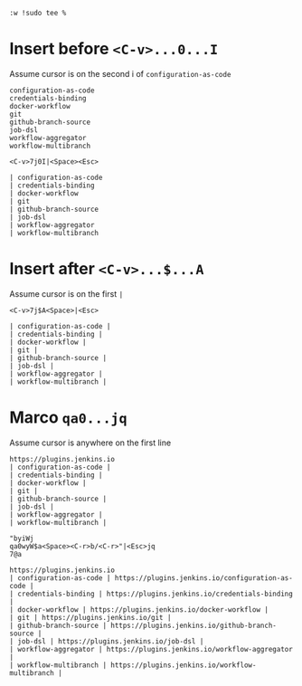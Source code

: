 ```
:w !sudo tee %
```

# Insert before `<C-v>...0...I`
Assume cursor is on the second i of `configuration-as-code`

```
configuration-as-code
credentials-binding
docker-workflow
git
github-branch-source
job-dsl
workflow-aggregator
workflow-multibranch
```

```
<C-v>7j0I|<Space><Esc>
```

```
| configuration-as-code
| credentials-binding
| docker-workflow
| git
| github-branch-source
| job-dsl
| workflow-aggregator
| workflow-multibranch
```

# Insert after `<C-v>...$...A`

Assume cursor is on the first `|`

```
<C-v>7j$A<Space>|<Esc>
```

```
| configuration-as-code |
| credentials-binding |
| docker-workflow |
| git |
| github-branch-source |
| job-dsl |
| workflow-aggregator |
| workflow-multibranch |
```

# Marco `qa0...jq`

Assume cursor is anywhere on the first line

```
https://plugins.jenkins.io
| configuration-as-code |
| credentials-binding |
| docker-workflow |
| git |
| github-branch-source |
| job-dsl |
| workflow-aggregator |
| workflow-multibranch |
```

```
"byiWj
qa0wyW$a<Space><C-r>b/<C-r>"|<Esc>jq
7@a
```

```
https://plugins.jenkins.io
| configuration-as-code | https://plugins.jenkins.io/configuration-as-code |
| credentials-binding | https://plugins.jenkins.io/credentials-binding |
| docker-workflow | https://plugins.jenkins.io/docker-workflow |
| git | https://plugins.jenkins.io/git |
| github-branch-source | https://plugins.jenkins.io/github-branch-source |
| job-dsl | https://plugins.jenkins.io/job-dsl |
| workflow-aggregator | https://plugins.jenkins.io/workflow-aggregator |
| workflow-multibranch | https://plugins.jenkins.io/workflow-multibranch |
```
